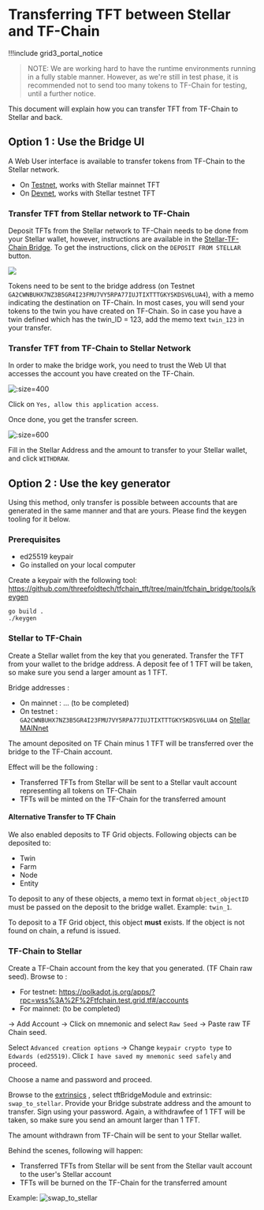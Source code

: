 # Transferring TFT between Stellar and TF-Chain

!!!include grid3_portal_notice


> NOTE: We are working hard to have the runtime environments running in a fully stable manner. However, as we're still in test phase, it is recommended not to send too many tokens to TF-Chain for testing, until a further notice.

This document will explain how you can transfer TFT from TF-Chain to Stellar and back.

## Option 1 : Use the Bridge UI

A Web User interface is available to transfer tokens from TF-Chain to the Stellar network. 

- On [Testnet](https://bridge.test.grid.tf/), works with Stellar mainnet TFT
- On [Devnet](https://bridge.dev.grid.tf/), works with Stellar testnet TFT

### Transfer TFT from Stellar network to TF-Chain

Deposit TFTs from the Stellar network to TF-Chain needs to be done from your Stellar wallet, however, instructions are available in the [Stellar-TF-Chain Bridge](https://bridge.test.grid.tf/). To get the instructions, click on the `DEPOSIT FROM STELLAR` button. 

![](img/tfgrid3_bridge_stellar_to_tfchain.png)

Tokens need to be sent to the bridge address (on Testnet `GA2CWNBUHX7NZ3B5GR4I23FMU7VY5RPA77IUJTIXTTTGKYSKDSV6LUA4`), with a memo indicating the destination on TF-Chain. In most cases, you will send your tokens to the twin you have created on TF-Chain. 
So in case you have a twin defined which has the twin_ID = 123, add the memo text `twin_123` in your transfer.  

### Transfer TFT from TF-Chain to Stellar Network

In order to make the bridge work, you need to trust the Web UI that accesses the account you have created on the TF-Chain. 

![](img/grid3_bridge_trust_ui.png ':size=400')

Click on `Yes, allow this application access`.

Once done, you get the transfer screen. 

![](img/grid3_bridge_tfchain_to_stellar.png ':size=600')

Fill in the Stellar Address and the amount to transfer to your Stellar wallet, and click `WITHDRAW`. 

## Option 2 : Use the key generator

Using this method, only transfer is possible between accounts that are generated in the same manner and that are yours. Please find the keygen tooling for it below. 

### Prerequisites

- ed25519 keypair
- Go installed on your local computer

Create a keypair with the following tool: https://github.com/threefoldtech/tfchain_tft/tree/main/tfchain_bridge/tools/keygen

```
go build .
./keygen
```

### Stellar to TF-Chain

Create a Stellar wallet from the key that you generated.
Transfer the TFT from your wallet to the bridge address. A deposit fee of 1 TFT will be taken, so make sure you send a larger amount as 1 TFT.

Bridge addresses : 
- On mainnet : ... (to be completed)
- On testnet : `GA2CWNBUHX7NZ3B5GR4I23FMU7VY5RPA77IUJTIXTTTGKYSKDSV6LUA4` on [Stellar MAINnet](https://stellar.expert/explorer/public)
<!--- - On devnet :  `GCMBZY4NGEV4CQYHJ6SXMRSTLTEOR2ERNKY6NH32LYCVDCN2E5CXZJOU` on [Stellar TESTnet](https://stellar.expert/explorer/testnet) -->

The amount deposited on TF Chain minus 1 TFT will be transferred over the bridge to the TF-Chain account.

Effect will be the following :
- Transferred TFTs from Stellar will be sent to a Stellar vault account representing all tokens on TF-Chain
- TFTs will be minted on the TF-Chain for the transferred amount

#### Alternative Transfer to TF Chain

We also enabled deposits to TF Grid objects. Following objects can be deposited to:

- Twin
- Farm
- Node
- Entity

To deposit to any of these objects, a memo text in format `object_objectID` must be passed on the deposit to the bridge wallet. Example: `twin_1`. 

To deposit to a TF Grid object, this object **must** exists. If the object is not found on chain, a refund is issued.

### TF-Chain to Stellar

Create a TF-Chain account from the key that you generated. (TF Chain raw seed).
Browse to : 
- For testnet: https://polkadot.js.org/apps/?rpc=wss%3A%2F%2Ftfchain.test.grid.tf#/accounts 
- For mainnet: (to be completed)
<!--- - For devnet: https://polkadot.js.org/apps/?rpc=wss%3A%2F%2Ftfchain.dev.grid.tf#/accounts -->

-> Add Account -> Click on mnemonic and select `Raw Seed` -> Paste raw TF Chain seed.

Select `Advanced creation options` -> Change `keypair crypto type` to `Edwards (ed25519)`. Click `I have saved my mnemonic seed safely` and proceed.

Choose a name and password and proceed.

Browse to the [extrinsics](https://polkadot.js.org/apps/?rpc=wss%3A%2F%2Ftfchain.test.grid.tf#/extrinsics) <!--- or [Devnet](https://polkadot.js.org/apps/?rpc=wss%3A%2F%2Ftfchain.dev.grid.tf#/extrinsics) -->, select tftBridgeModule and extrinsic: `swap_to_stellar`. Provide your Bridge substrate address and the amount to transfer. Sign using your password.
Again, a withdrawfee of 1 TFT will be taken, so make sure you send an amount larger than 1 TFT.

The amount withdrawn from TF-Chain will be sent to your Stellar wallet.

Behind the scenes, following will happen:
- Transferred TFTs from Stellar will be sent from the Stellar vault account to the user's Stellar account
- TFTs will be burned on the TF-Chain for the transferred amount

Example: ![swap_to_stellar](img/swap_to_stellar.png ':size=400')